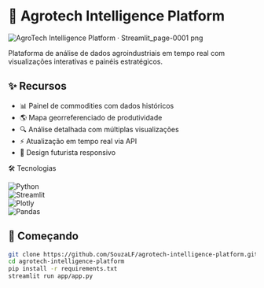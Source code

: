# 🌱 Agrotech Intelligence Platform

![AgroTech Intelligence Platform · Streamlit_page-0001 png](https://github.com/user-attachments/assets/fe668260-e90a-4c49-a33d-0c0d320cf4cf)

Plataforma de análise de dados agroindustriais em tempo real com visualizações interativas e painéis estratégicos.

## ✨ Recursos

- 📊 Painel de commodities com dados históricos
- 🌎 Mapa georreferenciado de produtividade
- 🔍 Análise detalhada com múltiplas visualizações
- ⚡ Atualização em tempo real via API
- 🎨 Design futurista responsivo

🛠 Tecnologias

![Python](https://img.shields.io/badge/Python-3.9+-blue?logo=python)  
![Streamlit](https://img.shields.io/badge/Streamlit-1.22+-FF4B4B?logo=streamlit)  
![Plotly](https://img.shields.io/badge/Plotly-5.10+-3F4F75?logo=plotly)  
![Pandas](https://img.shields.io/badge/Pandas-1.5+-150458?logo=pandas) 

## 🚀 Começando

```bash
git clone https://github.com/SouzaLF/agrotech-intelligence-platform.git
cd agrotech-intelligence-platform
pip install -r requirements.txt
streamlit run app/app.py
